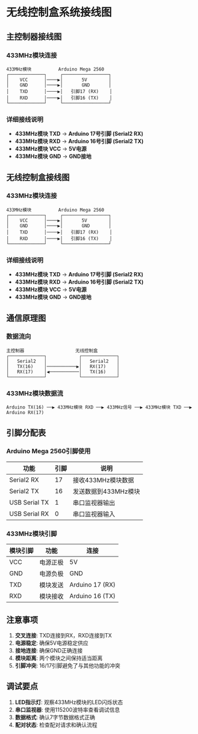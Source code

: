 # 无线控制盒系统接线图

## 主控制器接线图

### 433MHz模块连接
```
433MHz模块          Arduino Mega 2560
┌─────────────┐     ┌─────────────────┐
│    VCC      │────▶│       5V        │
│    GND      │────▶│       GND       │
│    TXD      │────▶│   引脚17 (RX)    │
│    RXD      │────▶│   引脚16 (TX)    │
└─────────────┘     └─────────────────┘
```

### 详细接线说明
- **433MHz模块 TXD** → **Arduino 17号引脚 (Serial2 RX)**
- **433MHz模块 RXD** → **Arduino 16号引脚 (Serial2 TX)**
- **433MHz模块 VCC** → **5V电源**
- **433MHz模块 GND** → **GND接地**

## 无线控制盒接线图

### 433MHz模块连接
```
433MHz模块          Arduino Mega 2560
┌─────────────┐     ┌─────────────────┐
│    VCC      │────▶│       5V        │
│    GND      │────▶│       GND       │
│    TXD      │────▶│   引脚17 (RX)    │
│    RXD      │────▶│   引脚16 (TX)    │
└─────────────┘     └─────────────────┘
```

### 详细接线说明
- **433MHz模块 TXD** → **Arduino 17号引脚 (Serial2 RX)**
- **433MHz模块 RXD** → **Arduino 16号引脚 (Serial2 TX)**
- **433MHz模块 VCC** → **5V电源**
- **433MHz模块 GND** → **GND接地**

## 通信原理图

### 数据流向
```
主控制器                   无线控制盒
┌─────────────┐            ┌─────────────┐
│   Serial2   │            │   Serial2   │
│   TX(16)    │───────────▶│   RX(17)    │
│   RX(17)    │◀───────────│   TX(16)    │
└─────────────┘            └─────────────┘
```

### 433MHz模块数据流
```
Arduino TX(16) ──▶ 433MHz模块 RXD ──▶ 433MHz信号 ──▶ 433MHz模块 TXD ──▶ Arduino RX(17)
```

## 引脚分配表

### Arduino Mega 2560引脚使用
| 功能 | 引脚 | 说明 |
|------|------|------|
| Serial2 RX | 17 | 接收433MHz模块数据 |
| Serial2 TX | 16 | 发送数据到433MHz模块 |
| USB Serial TX | 1 | 串口监视器输出 |
| USB Serial RX | 0 | 串口监视器输入 |

### 433MHz模块引脚
| 模块引脚 | 功能 | 连接 |
|----------|------|------|
| VCC | 电源正极 | 5V |
| GND | 电源负极 | GND |
| TXD | 模块发送 | Arduino 17 (RX) |
| RXD | 模块接收 | Arduino 16 (TX) |

## 注意事项

1. **交叉连接**: TXD连接到RX，RXD连接到TX
2. **电源稳定**: 确保5V电源稳定供应
3. **接地连接**: 确保GND正确连接
4. **模块距离**: 两个模块之间保持适当距离
5. **引脚冲突**: 16/17引脚避免了与其他功能的冲突

## 调试要点

1. **LED指示灯**: 观察433MHz模块的LED闪烁状态
2. **串口监视器**: 使用115200波特率查看调试信息
3. **数据格式**: 确认7字节数据格式正确
4. **配对状态**: 检查配对请求和确认流程
